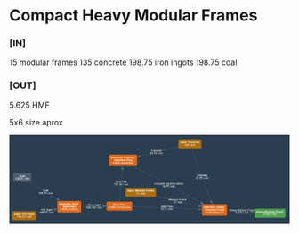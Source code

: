 # Compact Heavy Modular Frames

### [IN]
15 modular frames
135 concrete
198.75 iron ingots
198.75 coal
### [OUT]
5.625 HMF

5x6 size aprox

![Calculator](calculator.png)